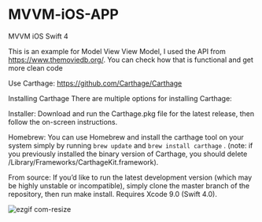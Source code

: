 # MVVM-iOS-APP 
MVVM iOS Swift 4 

This is an example for Model View View Model, I used the API from https://www.themoviedb.org/. You can check how that is functional and  get  more clean code

Use Carthage: https://github.com/Carthage/Carthage

Installing Carthage
There are multiple options for installing Carthage:

Installer: Download and run the Carthage.pkg file for the latest release, then follow the on-screen instructions.

Homebrew: You can use Homebrew and install the carthage tool on your system simply by running `brew update` and `brew install carthage` . (note: if you previously installed the binary version of Carthage, you should delete /Library/Frameworks/CarthageKit.framework).

From source: If you’d like to run the latest development version (which may be highly unstable or incompatible), simply clone the master branch of the repository, then run make install. Requires Xcode 9.0 (Swift 4.0).

![ezgif com-resize](https://user-images.githubusercontent.com/18216713/35080599-97a67af8-fbdc-11e7-928f-cbae953a3086.gif)
